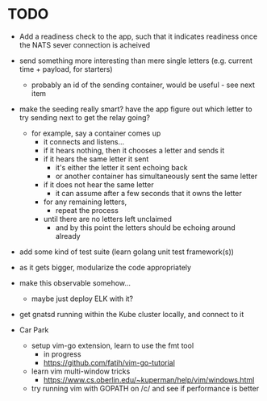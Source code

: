 # TODO
- Add a readiness check to the app, such that it indicates readiness once the NATS sever connection is acheived
- send something more interesting than mere single letters (e.g. current time + payload, for starters)
	- probably an id of the sending container, would be useful - see next item
- make the seeding really smart? have the app figure out which letter to try sending next to get the relay going?
	- for example, say a container comes up
		- it connects and listens...
		- if it hears nothing, then it chooses a letter and sends it
		- if it hears the same letter it sent
			- it's either the letter it sent echoing back
			- or another container has simultaneously sent the same letter
		- if it does not hear the same letter
			- it can assume after a few seconds that it owns the letter
		- for any remaining letters,
			- repeat the process
		- until there are no letters left unclaimed
			- and by this point the letters should be echoing around already
- add some kind of test suite (learn golang unit test framework(s))
- as it gets bigger, modularize the code appropriately
- make this observable somehow...
    - maybe just deploy ELK with it?
- get gnatsd running within the Kube cluster locally, and connect to it

- Car Park
    - setup vim-go extension, learn to use the fmt tool
		- in progress
		- https://github.com/fatih/vim-go-tutorial
    - learn vim multi-window tricks
		- https://www.cs.oberlin.edu/~kuperman/help/vim/windows.html
	- try running vim with GOPATH on /c/ and see if performance is better
